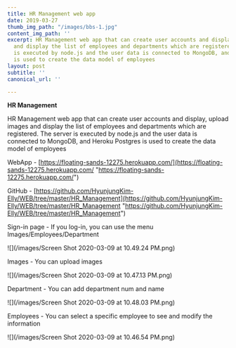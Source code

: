 ```yaml
---
title: HR Management web app
date: 2019-03-27
thumb_img_path: "/images/bbs-1.jpg"
content_img_path: ''
excerpt: HR Management web app that can create user accounts and display, upload images
  and display the list of employees and departments which are registered. The server
  is executed by node.js and the user data is connected to MongoDB, and Heroku Postgres
  is used to create the data model of employees
layout: post
subtitle: ''
canonical_url: ''

---
```

**HR Management**

HR Management web app that can create user accounts and display, upload images and display the list of employees and departments which are registered. The server is executed by node.js and the user data is connected to MongoDB, and Heroku Postgres is used to create the data model of employees

WebApp - [https://floating-sands-12275.herokuapp.com/](https://floating-sands-12275.herokuapp.com/ "https://floating-sands-12275.herokuapp.com/")

GitHub - [https://github.com/HyunjungKim-Elly/WEB/tree/master/HR_Management](https://github.com/HyunjungKim-Elly/WEB/tree/master/HR_Management "https://github.com/HyunjungKim-Elly/WEB/tree/master/HR_Management")

Sign-in page - If you log-in, you can use the menu Images/Employees/Department

![](/images/Screen Shot 2020-03-09 at 10.49.24 PM.png)

Images - You can upload images

![](/images/Screen Shot 2020-03-09 at 10.47.13 PM.png)

Department - You can add department num and name

![](/images/Screen Shot 2020-03-09 at 10.48.03 PM.png)

Employees - You can select a specific employee to see and modify the information

![](/images/Screen Shot 2020-03-09 at 10.46.54 PM.png)